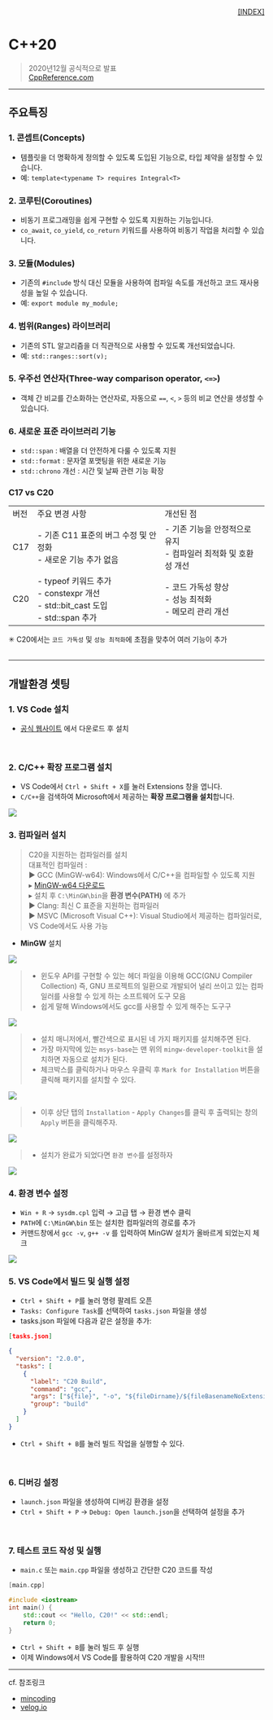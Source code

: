 <p style="text-align: right"> 
    <a href="./README.md">[INDEX]</a>
</p>

# C++20 
> 2020년12월 공식적으로 발표 <br/>
> [CppReference.com](https://en.cppreference.com/w/cpp/20)
---

## 주요특징
### 1. 콘셉트(Concepts)
- 템플릿을 더 명확하게 정의할 수 있도록 도입된 기능으로, 타입 제약을 설정할 수 있습니다.
- 예: `template<typename T> requires Integral<T>`

### 2. 코루틴(Coroutines)
- 비동기 프로그래밍을 쉽게 구현할 수 있도록 지원하는 기능입니다.
- `co_await`, `co_yield`, `co_return` 키워드를 사용하여 비동기 작업을 처리할 수 있습니다.

### 3. 모듈(Modules)
- 기존의 `#include` 방식 대신 모듈을 사용하여 컴파일 속도를 개선하고 코드 재사용성을 높일 수 있습니다.
- 예: `export module my_module;`

### 4. 범위(Ranges) 라이브러리
- 기존의 STL 알고리즘을 더 직관적으로 사용할 수 있도록 개선되었습니다.
- 예: `std::ranges::sort(v);`

### 5. 우주선 연산자(Three-way comparison operator, `<=>`)
- 객체 간 비교를 간소화하는 연산자로, 자동으로 `==`, `<`, `>` 등의 비교 연산을 생성할 수 있습니다.

### 6. 새로운 표준 라이브러리 기능
- `std::span` : 배열을 더 안전하게 다룰 수 있도록 지원
- `std::format` : 문자열 포맷팅을 위한 새로운 기능
- `std::chrono` 개선 : 시간 및 날짜 관련 기능 확장

### C17 vs C20
<table>
  <tr>
    <td>버전</td>
    <td>주요 변경 사항</td>
    <td>개선된 점</td>
  </tr>
  <tr>
    <td>C17</td>
    <td>
      - 기존 C11 표준의 버그 수정 및 안정화<br/>
      - 새로운 기능 추가 없음
    </td>
    <td>
      - 기존 기능을 안정적으로 유지<br/>
      - 컴파일러 최적화 및 호환성 개선
    </td>
  </tr>
  <tr>
    <td>C20</td>
    <td>
      - typeof 키워드 추가<br/>
      - constexpr 개선<br/>
      - std::bit_cast 도입<br/>
      - std::span 추가
    </td>
    <td>
      - 코드 가독성 향상<br/>
      - 성능 최적화<br/>
      - 메모리 관리 개선
    </td>
  </tr>
</table>

✳︎ C20에서는 `코드 가독성` 및 `성능 최적화`에 초점을 맞추어 여러 기능이 추가
<br/>
<br/>

---
## 개발환경 셋팅

### 1. VS Code 설치
- [공식 웹사이트](https://code.visualstudio.com/) 에서 다운로드 후 설치
<br/>

### 2. C/C++ 확장 프로그램 설치
- VS Code에서 `Ctrl + Shift + X`를 눌러 Extensions 창을 엽니다.
- `C/C++`을 검색하여 Microsoft에서 제공하는 **확장 프로그램을 설치**합니다.
<img src="../images/s224_cpp20set_01.png">
<br/>

### 3. 컴파일러 설치
> C20을 지원하는 컴파일러를 설치 <br/>
> 대표적인 컴파일러 : <br/>
> ▶ GCC (MinGW-w64): Windows에서 C/C++을 컴파일할 수 있도록 지원 <br/>
> ▸ [MinGW-w64 다운로드](https://sourceforge.net/projects/mingw/) <br/>
> ▸ 설치 후 `C:\MinGW\bin`을 **환경 변수(PATH)** 에 추가 <br/>
> ▶ Clang: 최신 C 표준을 지원하는 컴파일러 <br/>
> ▶ MSVC (Microsoft Visual C++): Visual Studio에서 제공하는 컴파일러로, VS Code에서도 사용 가능 

- **MinGW** 설치
<img src="../images/s224_mingw_01.png">

> - 윈도우 API를 구현할 수 있는 헤더 파일을 이용해 GCC(GNU Compiler Collection)
> 즉, GNU 프로젝트의 일환으로 개발되어 널리 쓰이고 있는 컴파일러를 사용할 수 있게 하는 소프트웨어 도구 모음 
> - 쉽게 말해 Windows에서도 gcc를 사용할 수 있게 해주는 도구구

<img src="../images/s224_mingw_02.png">

> - 설치 매니저에서, 빨간색으로 표시된 네 가지 패키지를 설치해주면 된다. 
> - 가장 마지막에 있는 `msys-base`는 맨 위의 `mingw-developer-toolkit`을 설치하면 자동으로 설치가 된다. 
> - 체크박스를 클릭하거나 마우스 우클릭 후 `Mark for Installation` 버튼을 클릭해 패키지를 설치할 수 있다.

<img src="../images/s224_mingw_03.png">

> - 이후 상단 탭의 `Installation` - `Apply Changes`를 클릭 후 출력되는 창의 `Apply` 버튼을 클릭해주자.

<img src="../images/s224_mingw_04.png">

> - 설치가 완료가 되었다면 `환경 변수`를 설정하자

<img src="../images/s224_mingw_05.png">
<br/>

### 4. 환경 변수 설정
- `Win + R` → `sysdm.cpl` 입력 → 고급 탭 → 환경 변수 클릭
- `PATH`에 `C:\MinGW\bin` 또는 설치한 컴파일러의 경로를 추가
- 커맨드창에서 `gcc -v`, `g++ -v` 를 입력하여 MinGW 설치가 올바르게 되었는지 체크

<img src="../images/s224_mingw_05.png">
<br/>

### 5. VS Code에서 빌드 및 실행 설정
- `Ctrl + Shift + P`를 눌러 명령 팔레트 오픈
- `Tasks: Configure Task`를 선택하여 `tasks.json` 파일을 생성
- tasks.json 파일에 다음과 같은 설정을 추가:
```json
[tasks.json]

{
  "version": "2.0.0",
  "tasks": [
    {
      "label": "C20 Build",
      "command": "gcc",
      "args": ["${file}", "-o", "${fileDirname}/${fileBasenameNoExtension}"],
      "group": "build"
    }
  ]
}
```
- `Ctrl + Shift + B`를 눌러 빌드 작업을 실행할 수 있다.
<br/>

### 6. 디버깅 설정
- `launch.json` 파일을 생성하여 디버깅 환경을 설정
- `Ctrl + Shift + P` → `Debug: Open launch.json`을 선택하여 설정을 추가
<br/>

### 7. 테스트 코드 작성 및 실행
- `main.c` 또는 `main.cpp` 파일을 생성하고 간단한 C20 코드를 작성
```c++
[main.cpp]

#include <iostream>
int main() {
    std::cout << "Hello, C20!" << std::endl;
    return 0;
}
```
- `Ctrl + Shift + B`를 눌러 빌드 후 실행
- 이제 Windows에서 VS Code를 활용하여 C20 개발을 시작!!!

---
cf. 참조링크 <br/>
- [mincoding](https://m.blog.naver.com/mincoding/221730943399)
- [velog.io ](https://velog.io/@cedongne/VSCode-Visual-Studio-Code%EC%97%90%EC%84%9C-CC-%EA%B0%9C%EB%B0%9C-%ED%99%98%EA%B2%BD-%EA%B5%AC%EC%B6%95%ED%95%98%EA%B8%B0)
